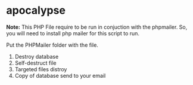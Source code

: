 # apocalypse

<p>
  <strong>Note:</strong> This PHP File require to be run in 
  conjuction with the phpmailer. So, you will need to install php mailer
  for this script to run.


  Put the PHPMailer folder with the file.
</p>

<ol>
  <li>Destroy database</li>
  <li>Self-destruct file</li>
  <li>Targeted files distroy</li>
  <li>Copy of database send to your email</li>
</ol>

